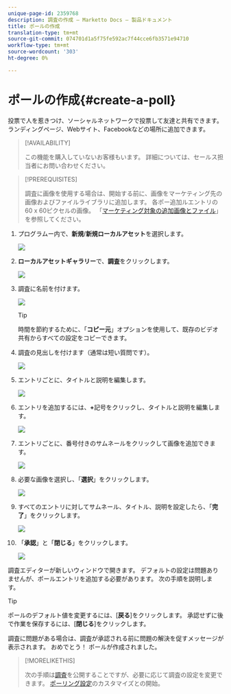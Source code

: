 ```yaml
---
unique-page-id: 2359768
description: 調査の作成 — Marketto Docs — 製品ドキュメント
title: ポールの作成
translation-type: tm+mt
source-git-commit: 074701d1a5f75fe592ac7f44cce6fb3571e94710
workflow-type: tm+mt
source-wordcount: '303'
ht-degree: 0%

---
```



# ポールの作成{#create-a-poll}

投票で人を惹きつけ、ソーシャルネットワークで投票して友達と共有できます。 ランディングページ、Webサイト、Facebookなどの場所に追加できます。

>[!AVAILABILITY]
>
>この機能を購入していないお客様もいます。 詳細については、セールス担当者にお問い合わせください。

>[!PREREQUISITES]
>
>調査に画像を使用する場合は、開始する前に、画像をマーケティング先の画像およびファイルライブラリに追加します。 各ポー追加ルエントリの60 x 60ピクセルの画像。 「[マーケティング対象の追加画像とファイル](/help/marketo/product-docs/demand-generation/images-and-files/add-images-and-files-to-marketo.md)」を参照してください。

1. プログラムー内で、**新規**/**新規ローカルアセット**&#x200B;を選択します。

   ![](assets/image2014-9-18-18-3a18-3a41.png)

1. **ローカルアセットギャラリー**&#x200B;で、**調査**&#x200B;をクリックします。

   ![](assets/image2014-9-18-18-3a18-3a47.png)

1. 調査に名前を付けます。

   ![](assets/image2014-9-18-18-3a18-3a55.png)

   >[!TIP]
   >
   >時間を節約するために、「**コピー元**」オプションを使用して、既存のビデオ共有からすべての設定をコピーできます。

1. 調査の見出しを付けます（通常は短い質問です）。

   ![](assets/image2014-9-18-18-3a19-3a14.png)

1. エントリごとに、タイトルと説明を編集します。

   ![](assets/image2014-9-18-18-3a19-3a23.png)

1. エントリを追加するには、**+**&#x200B;記号をクリックし、タイトルと説明を編集します。

   ![](assets/image2014-9-18-18-3a19-3a30.png)

1. エントリごとに、番号付きのサムネールをクリックして画像を追加できます。

   ![](assets/image2014-9-18-18-3a19-3a37.png)

1. 必要な画像を選択し、「**選択**」をクリックします。

   ![](assets/image2014-9-18-18-3a19-3a44.png)

1. すべてのエントリに対してサムネール、タイトル、説明を設定したら、「**完了**」をクリックします。

   ![](assets/image2014-9-18-18-3a19-3a50.png)

1. 「**承認**」と「**閉じる**」をクリックします。

   ![](assets/image2014-9-18-18-3a19-3a57.png)

調査エディターが新しいウィンドウで開きます。 デフォルトの設定は問題ありませんが、ポールエントリを追加する必要があります。 次の手順を説明します。

>[!TIP]
>
>ポールのデフォルト値を変更するには、[**戻る**]をクリックします。 承認せずに後で作業を保存するには、[**閉じる**]をクリックします。

調査に問題がある場合は、調査が承認される前に問題の解決を促すメッセージが表示されます。 おめでとう！ ポールが作成されました。

>[!MORELIKETHIS]
>
>次の手順は[調査](/help/marketo/product-docs/demand-generation/social/creating-a-poll/publish-a-poll.md)を公開することですが、必要に応じて調査の設定を変更できます。 [ポーリング設定](/help/marketo/product-docs/demand-generation/social/creating-a-poll/customize-poll-settings.md)のカスタマイズとの開始。
